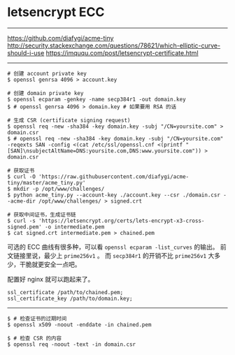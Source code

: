 # letsencrypt ECC

---

https://github.com/diafygi/acme-tiny
http://security.stackexchange.com/questions/78621/which-elliptic-curve-should-i-use
https://imququ.com/post/letsencrypt-certificate.html

---

```
# 创建 account private key
$ openssl genrsa 4096 > account.key

# 创建 domain private key
$ openssl ecparam -genkey -name secp384r1 -out domain.key
$ # openssl genrsa 4096 > domain.key # 如果要用 RSA 的话

# 生成 CSR (certificate signing request)
$ openssl req -new -sha384 -key domain.key -subj "/CN=yoursite.com" > domain.csr
$ # openssl req -new -sha384 -key domain.key -subj "/CN=yoursite.com" -reqexts SAN -config <(cat /etc/ssl/openssl.cnf <(printf "[SAN]\nsubjectAltName=DNS:yoursite.com,DNS:www.yoursite.com")) > domain.csr

# 获取证书
$ curl -O 'https://raw.githubusercontent.com/diafygi/acme-tiny/master/acme_tiny.py'
$ mkdir -p /opt/www/challenges/
$ python acme_tiny.py --account-key ./account.key --csr ./domain.csr --acme-dir /opt/www/challenges/ > signed.crt

# 获取中间证书，生成证书链
$ curl -s 'https://letsencrypt.org/certs/lets-encrypt-x3-cross-signed.pem' -o intermediate.pem
$ cat signed.crt intermediate.pem > chained.pem
```

可选的 ECC 曲线有很多种，可以看 `openssl ecparam -list_curves` 的输出。
前文链接里说，最少上 `prime256v1` 。
而 `secp384r1` 的开销不比 `prime256v1` 大多少，干脆就更安全一点吧。

配置好 nginx 就可以跑起来了。

```
ssl_certificate /path/to/chained.pem;
ssl_certificate_key /path/to/domain.key;
```

---

```
$ # 检查证书的过期时间
$ openssl x509 -noout -enddate -in chained.pem

$ # 检查 CSR 的内容
$ openssl req -noout -text -in domain.csr
```
